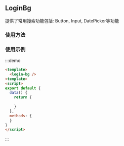 ## LoginBg

提供了常用搜索功能包括: Button, Input, DatePicker等功能

### 使用方法



### 使用示例
:::demo
```html
<template>
  <login-bg />
<template>
<script>
export default {
  data() {
    return {
    
    }
  },
  methods: {
  }
}
</script>
```
:::

